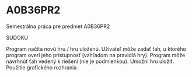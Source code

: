 A0B36PR2
========

Semestrálna práca pre predmet A0B36PR2

SUDOKU

Program načíta novú hru / hru uloženú. Užívateľ môže zadať ťah, u ktorého program overí
jeho prístupnosť (vzhľadom na pravidlá hry). Program môže navrhnúť ťah vedený k riešeni
(nie je podmienkou). Umožní hru uložiť. Použitie grafického rozhrania.
